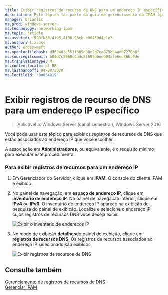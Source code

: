 ```yaml
---
title: Exibir registros de recurso de DNS para um endereço IP específico
description: Este tópico faz parte do guia de gerenciamento do IPAM (gerenciamento de endereços IP) no Windows Server 2016.
manager: brianlic
ms.prod: windows-server
ms.technology: networking-ipam
ms.topic: article
ms.assetid: f590fb86-4195-4f90-98cb-e90459d4c1e3
ms.author: lizross
author: eross-msft
ms.openlocfilehash: d3694d3e551f3b9d38e2b7ea879b84ae07270b0f
ms.sourcegitcommit: b00d7c8968c4adc8f699dbee694afe6ed36bc9de
ms.translationtype: MT
ms.contentlocale: pt-BR
ms.lasthandoff: 04/08/2020
ms.locfileid: "80854819"
---
```

# <a name="view-dns-resource-records-for-a-specific-ip-address"></a>Exibir registros de recurso de DNS para um endereço IP específico

>Aplicável a: Windows Server (canal semestral), Windows Server 2016

Você pode usar este tópico para exibir os registros de recursos de DNS que estão associados ao endereço IP que você escolher.  
  
A associação em **Administradores**, ou equivalente, é o requisito mínimo para executar este procedimento.  
  
### <a name="to-view-resource-records-for-an-ip-address"></a>Para exibir registros de recursos para um endereço IP  
  
1.  Em Gerenciador do Servidor, clique em **IPAM**. O console do cliente IPAM é exibido.  
  
2.  No painel de navegação, em **espaço de endereço IP**, clique em **inventário de endereço IP**. No painel de navegação inferior, clique em **IPv4** ou **IPv6**. O inventário de endereço IP aparece na exibição de pesquisa do painel de exibição. Localize e selecione o endereço IP cujos registros de recursos DNS você deseja exibir.  
  
    ![Exibir o inventário de endereços IP](../../media/View-DNS-Resource-Records-for-a-Specific-IP-Address/ipam_IPInventory_01.jpg)  
  
3.  No modo de exibição **detalhes**do painel de exibição, clique em **registros de recursos DNS**. Os registros de recursos associados ao endereço IP selecionado são exibidos.  
  
    ![Exibir registros de recursos de DNS](../../media/View-DNS-Resource-Records-for-a-Specific-IP-Address/ipam_IPInventory_02.jpg)  
  
## <a name="see-also"></a>Consulte também  
[Gerenciamento de registros de recursos de DNS](DNS-Resource-Record-Management.md)  
[Gerenciar IPAM](Manage-IPAM.md)  
  


